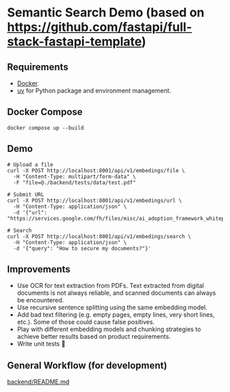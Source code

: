# Semantic Search Demo (based on <https://github.com/fastapi/full-stack-fastapi-template>)

## Requirements

* [Docker](https://www.docker.com/).
* [uv](https://docs.astral.sh/uv/) for Python package and environment management.

## Docker Compose

```console
docker compose up --build
```

## Demo

```console
# Upload a file
curl -X POST http://localhost:8001/api/v1/embedings/file \
  -H "Content-Type: multipart/form-data" \
  -F "file=@./backend/tests/data/test.pdf"

# Submit URL
curl -X POST http://localhost:8001/api/v1/embedings/url \
  -H "Content-Type: application/json" \
  -d '{"url": "https://services.google.com/fh/files/misc/ai_adoption_framework_whitepaper.pdf"}'

# Search
curl -X POST http://localhost:8001/api/v1/embedings/search \
  -H "Content-Type: application/json" \
  -d '{"query": "How to secure my documents?"}'
```

## Improvements

* Use OCR for text extraction from PDFs. Text extracted from digital documents is not always reliable, and scanned documents can always be encountered.
* Use recursive sentence splitting using the same embedding model.
* Add bad text filtering (e.g. empty pages, empty lines, very short lines, etc.). Some of those could cause false positives.
* Play with different embedding models and chunking strategies to achieve better results based on product requirements.
* Write unit tests 🥲

## General Workflow (for development)

[backend/README.md](./backend/README.md)
